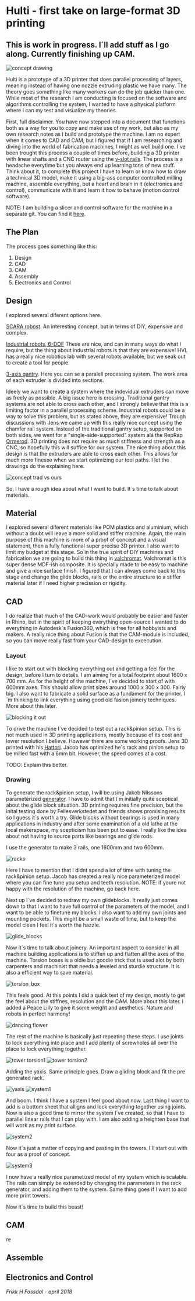 # Hulti - first take on large-format 3D printing 
## This is work in progress. I´ll add stuff as I go along. Currently finishing up CAM.

![concept drawing](img/Concept/concept_drawing-01.png)

Hulti is a prototype of a 3D printer that does parallel processing of layers, meaning instead of having one nozzle extruding plastic we have many. The theory goes something like many workers can do the job quicker 
than one. While most of the research I am conducting is focused on the software and algorithms controlling the system, I wanted to have a physical platform where I can my test and visualize my theories. 

First, full disclaimer. You have now stepped into a document that functions both as a way for you to copy and make use of my work,  but also as my own research notes as I build
and prototype the machine. I am no expert when it comes to CAD and CAM, but I figured that if I am researching and diving into the world of fabrication machines, I might as well 
build one. I´ve been trought this process a couple of times before, building a 3D printer with linear shafts and a CNC router using the [v-slot rails](http://openbuildspartstore.com/v-slot-20x80-linear-rail/). The process is a headache everytime but you always end up learning tons of new stuff. Think about it, to complete this project I have to learn or know how to draw a technical 3D model, make it using a big-ass computer controlled milling machine, assemble everything, but a heart and brain in it (electronics and control), communicate with it and learn it how to behave (motion control software). 

NOTE: I am building a slicer and control software for the machine in a separate git. You can find it [here](https://github.com/frikkfossdal/fluffy-octo-potato).

## The Plan

The process goes something like this: 

1. Design 
2. CAD 
3. CAM 
4. Assembly
5. Electronics and Control 


## Design

I explored several diferent options here. 

[SCARA robost](https://en.wikipedia.org/wiki/SCARA).
An interesting concept, but in terms of DIY, expensive and complex. 

[Industrial robots, 6-DOF](http://new.abb.com/products/robotics/industrial-robots/irb-6700)
These are nice, and can in many ways do what I require, but the thing about industrial robots is that they are expensive!  HVL has a really nice robotics lab 
with several robots available, but we seak out to create a tool for people.  

[3-axis gantry](https://www.youtube.com/watch?v=SuOIWfGuqVk).
Here you can se a paralell processing system. The work area of each extruder is divided into sections. 

Ideely we want to create a system where the indevidual extruders can move as freely as possible. A big issue here is crossing. Traditional gantry systems 
are not able to cross each other, and I strongly believe that this is a limiting factor in a parallel processing scheme.  Industrial robots could be a way to solve this problem, but as stated above, they are expensive! 
Trough discussions with Jens we came up with this really nice concept using the chamfer rail system. Instead of the traditional gantry setup, supported on both sides, we went for a "single-side-supported" system alá the RepRap
[Ormerod](https://www.3dhubs.com/3d-printers/ormerod). 3D printing does not require as much stiffness and strength as a CNC, so hopefully this will suffice for our system. The nice thing about this design is that the extruders are able to cross each other. 
This allows for much more finesse when we start optimizing our tool paths.  I let the drawings do the explaining here.

![concept trad vs ours](img/Concept/concept_drawing-02.png)

So, I have a rough idea about what I want to build. It´s time to talk about materials. 

## Material

I explored several diferent materials like POM plastics and aluminium, which without a doubt will leave a more solid and stiffer machine.  Again, the main purpose of this machine is more of a proof of concept and a visual statement, then a fully functional super precise 3D printer. I also want to limit my budget at this stage. So in the true spirit of DIY machines and fabrication we are going to build this thing in  [valchromat](http://www.valchromat.pt).  Valchromat is this super dense MDF-ish composite. It is specially made to be easy to machine and give a nice surface finish. I figured that I can always come back to this stage and change the glide blocks, rails or the entire structure to a stiffer material later if I need higher precission or rigidity. 

## CAD 

I do realize that much of the CAD-work would probably be easier and faster in Rhino, but in the spirit of keeping everything open-source I wanted to do everything in Autodesk´s Fusion360, which is free for all hobbyists and makers. A really nice thing about Fusion is that the CAM-module is included, so you can move really fast from your CAD-design to excecution. 

###  Layout 

I like to start out with blocking everything out and getting a feel for the design, before I turn to details. I am aiming for a total footprint about 1600 x 700 mm.  As for the height of the machine, I´ve decided to start of with 600mm axes. This should allow print sizes around 1000 x 300 x 300. Fairly big. I also want to fabricate a solid surface as a fundament for the printer.  I´m thinking to link everything using good old fasion joinery techniques. More about this later. 

![blocking it out](img/CAD/cad1_blocking.png)

To drive the machine I´ve decided to test out a rack&pinion setup. This is not much used in 3D printing applications, mostly because of its cost and lower resolution I believe. However there are some working proofs. Jens 3D printed with his [Hattori](https://github.com/fellesverkstedet/fabricatable-machines/tree/master/hattori-small-format-cnc). Jacob has optimized he´s rack and pinion setup to be milled fast with a 6mm bit. However, the speed comes at a cost. 

TODO: Explain this better. 

### Drawing

To generate the rack&pinion setup, I will be using Jakob Nilssons parameterized [generator](https://github.com/fellesverkstedet/fabricatable-machines/tree/master/chamferrail).  I have to admit that I´m initially quite sceptical about the glide block situation. 3D printing requires fine precision, but the inital testing done by Fellesverkstedet and friends shows promising results so I guess it´s worth a try. Glide blocks without bearings is used in many applications in industry and after some examination of a old lathe at the local makerspace, my scepticism has been put to ease. I really like the idea about not having to source parts like bearings and glide rods. 

I use the generator to make 3 rails, one 1600mm and two 600mm. 


![racks](img/CAD/cad2_racks.png)


Here I have to mention that I didnt spend a lot of time with tuning the rack&pinion setup. Jacob has created a really nice parameterized model where you can fine tune you setup and teeth resolution. 
NOTE: if youre not happy with the resolution of the machine, go back here. 


Next up I´ve decided to redraw my own glideblocks. It really just comes down to that I want to have full control of the parameters of the model, and I want to be able to finetune my blocks. I also want to add my own joints and mounting pockets. This might be a small waste of time, but to keep the model cleen I feel it´s worth the hazzle. 
 

![glide_blocks](img/CAD/cad3_glideBlocks.png)


Now it´s time to talk about joinery. An important aspect to consider in all machine building applications is to stiffen up and flatten all the axes of the machine. Torsion boxes is a oldie but goodie trick that is used alot by both carpenters and machinist that needs a leveled and sturdie structure. It is also a efficient way to save material. 


![torsion_box](img/CAD/cad4_torsionbox.png)


This feels good. At this points I did a quick test of my design, mostly to get the feel about the stiffnes, resolution and the CAM. More about this later.  I added a Peace Lilly to give it some weight and aesthetics. Nature and robots in perfect harmony!


![dancing flower](img/CAD/cad5_danceOfTheLilly.gif)


The rest of the machine is basically just repeating these steps. I use joints to lock everything into place and I add plenty of screwholes all over the place to lock everything together. 


![tower torsion1](img/CAD/cad6_twr_torsion1.png)
![tower torsion2](img/CAD/cad7_twr_torsion2.png)


Adding the yaxis. Same principle goes. Draw a gliding block and fit the pre generated rack. 


![yaxis](img/CAD/cad8_yaxis.png)
![system1](img/CAD/cad9_system1.png)

And boom. I think I have a system I feel good about now. Last thing I want to add is a bottom sheet that alligns and lock everything together using joints.  Now is also a good time to mirror the system I´ve created, so that I have to parallel linear rails that I can play with. I am also adding a heighten base that will work as my print surface. 

![system2](img/CAD/cad10_system2.png)

Now it´s just a matter of copying and pasting in the towers. I´ll start out with four as a proof of concept. 

![system3](img/CAD/cad11_system3.png)

I now have a really nice parametized model of my system which is scalable. The rails can simply be extended by changing the parameters in the rack generator, and adding them to the system. Same thing goes if I want to add more print towers. 

Now it´s time to build this beast! 

## CAM
re

## Assemble 

## Electronics and Control 



*Frikk H Fossdal - april 2018*


